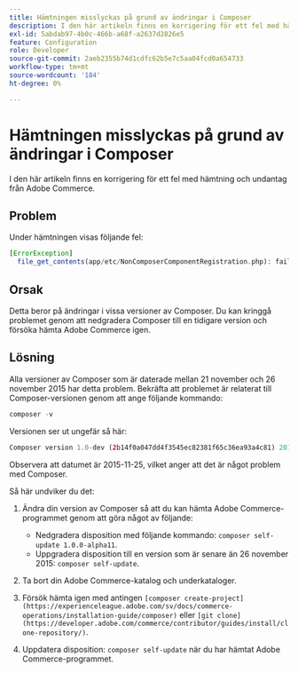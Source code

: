 ```yaml
---
title: Hämtningen misslyckas på grund av ändringar i Composer
description: I den här artikeln finns en korrigering för ett fel med hämtning och undantag från Adobe Commerce.
exl-id: 5abdab97-4b0c-466b-a68f-a2637d2826e5
feature: Configuration
role: Developer
source-git-commit: 2aeb2355b74d1cdfc62b5e7c5aa04fcd0a654733
workflow-type: tm+mt
source-wordcount: '184'
ht-degree: 0%

---
```


# Hämtningen misslyckas på grund av ändringar i Composer

I den här artikeln finns en korrigering för ett fel med hämtning och undantag från Adobe Commerce.

## Problem

Under hämtningen visas följande fel:

```php
[ErrorException]
  file_get_contents(app/etc/NonComposerComponentRegistration.php): failed to open stream: No such file or directory
```

## Orsak

Detta beror på ändringar i vissa versioner av Composer. Du kan kringgå problemet genom att nedgradera Composer till en tidigare version och försöka hämta Adobe Commerce igen.

## Lösning

Alla versioner av Composer som är daterade mellan 21 november och 26 november 2015 har detta problem. Bekräfta att problemet är relaterat till Composer-versionen genom att ange följande kommando:

```php
composer -v
```

Versionen ser ut ungefär så här:

```php
Composer version 1.0-dev (2b14f0a047dd4f3545ec82381f65c36ea93a4c81) 2015-11-25 17:13:09
```

Observera att datumet är 2015-11-25, vilket anger att det är något problem med Composer.

Så här undviker du det:

1. Ändra din version av Composer så att du kan hämta Adobe Commerce-programmet genom att göra något av följande:

   * Nedgradera disposition med följande kommando: `composer self-update 1.0.0-alpha11`.
   * Uppgradera disposition till en version som är senare än 26 november 2015: `composer self-update`.

1. Ta bort din Adobe Commerce-katalog och underkataloger.
1. Försök hämta igen med antingen `[composer create-project](https://experienceleague.adobe.com/sv/docs/commerce-operations/installation-guide/composer)` eller `[git clone](https://developer.adobe.com/commerce/contributor/guides/install/clone-repository/)`.
1. Uppdatera disposition: `composer self-update` när du har hämtat Adobe Commerce-programmet.
